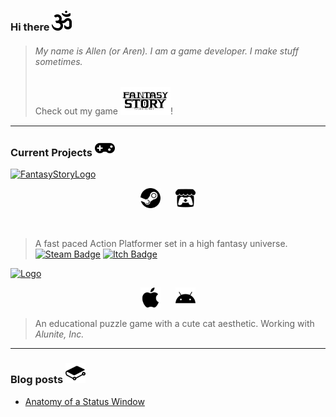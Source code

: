 ### Hi there <img src="img/om-solid.svg" width="32">

> ###### My name is *Allen* (or *Aren*). I am a game developer. I make stuff sometimes.
> Check out my game <img src="img/logo_dark.png" width="80">!


---
###  Current Projects <img src="img/gamepad-solid.svg" width="32">


[![FantasyStoryLogo][fantasyStoryLogoBlk]][fantasyStorySteamPage]
<p align="center">
    <img style="margin-right:10px;" src="img/steam.svg" width="32"/>
    <img style="margin-left:10px;" src="img/itch-dot-io.svg" width="32"/>
</p>

<br/>

> A fast paced Action Platformer set in a high fantasy universe. 
>[![Steam Badge][fantasyStorySteamBadge]][fantasyStorySteamPage]
>[![Itch Badge][fantasyStoryItchBadge]][fantasyStoryItchPage]

[![Logo][puzzleMuseumLogo]][puzzleMuseumWebsite]

<p align="center">
    <img style="margin-right:10px;" src="img/apple.svg" width="32"/>
    <img style="margin-left:10px;" src="img/android.svg" width="32"/>
</p>

> An educational puzzle game with a cute cat aesthetic. Working with *Alunite, Inc.*
---
### Blog posts <img src="img/gitbook.svg" width="32">
<!-- BLOG-POST-LIST:START -->
- [Anatomy of a Status Window](https://www.reddit.com/r/u_ArenDev/comments/kq9uxj/anatomy_of_a_status_window/)
<!-- BLOG-POST-LIST:END -->


<!-- References -->
[fantasyStoryLogoBlk]: https://allenoliver.github.io/FantasyStory/images/logo_dark.png

[fantasyStorySteamPage]: https://store.steampowered.com/app/1264840/Fantasy_Story/

[fantasyStorySteamBadge]: https://img.shields.io/badge/Steam-Check%20it!-red?style=plastic&logo=steam

[fantasyStoryItchPage]: https://keigames.itch.io/fantasy-story

[fantasyStoryItchBadge]: https://img.shields.io/badge/itch.io-Check%20it!-red?style=plastic&logo=itch.io

[puzzleMuseumLogo]: https://images.squarespace-cdn.com/content/v1/5ee0db6d27cc552b9ab12ab6/1606486316399-G6AYI7XBX2URTOXNSL1W/ke17ZwdGBToddI8pDm48kH3Q8TjQNHoGSBCBu-WKmJJ7gQa3H78H3Y0txjaiv_0fDoOvxcdMmMKkDsyUqMSsMWxHk725yiiHCCLfrh8O1z5QPOohDIaIeljMHgDF5CVlOqpeNLcJ80NK65_fV7S1UesK-rXRrrWPYlj-RLsCyCzPrMqu8tDvN8Ak6bXTozbdH3bqxw7fF48mhrq5Ulr0Hg/puzzle+museum+title.png

[puzzleMuseumWebsite]: https://www.alunite.jp/puzzle-museum